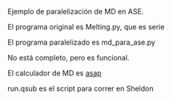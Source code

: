 Ejemplo de paralelización de MD en ASE.

El programa original es Melting.py, que es serie

El programa paralelizado es md_para_ase.py

No está completo, pero es funcional.

El calculador de MD es [asap](https://wiki.fysik.dtu.dk/asap)

run.qsub es el script para correr en Sheldon
